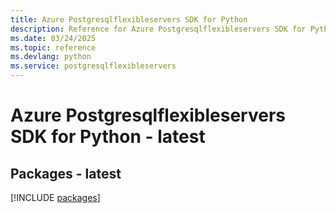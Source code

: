 ```yaml
---
title: Azure Postgresqlflexibleservers SDK for Python
description: Reference for Azure Postgresqlflexibleservers SDK for Python
ms.date: 03/24/2025
ms.topic: reference
ms.devlang: python
ms.service: postgresqlflexibleservers
---
```

# Azure Postgresqlflexibleservers SDK for Python - latest
## Packages - latest
[!INCLUDE [packages](postgresqlflexibleservers-index.md)]